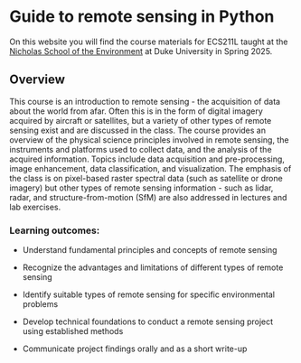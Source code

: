 # Guide to remote sensing in Python

On this website you will find the course materials for ECS211L taught at the [Nicholas School of the Environment](https://nicholas.duke.edu/) at Duke University in Spring 2025.

## Overview

This course is an introduction to remote sensing - the acquisition of data about the world from afar. Often this is in the form of digital imagery acquired by aircraft or satellites, but a variety of other types of remote sensing exist and are discussed in the class. The course provides an overview of the physical science principles involved in remote sensing, the instruments and platforms used to collect data, and the analysis of the acquired information. Topics include data acquisition and pre-processing, image enhancement, data classification, and visualization. The emphasis of the class is on pixel-based raster spectral data (such as satellite or drone imagery) but other types of remote sensing information - such as lidar, radar, and structure-from-motion (SfM) are also addressed in lectures and lab exercises.

### Learning outcomes:

* Understand fundamental principles and concepts of remote sensing 

* Recognize the advantages and limitations of different types of remote sensing

* Identify suitable types of remote sensing for specific environmental problems 

* Develop technical foundations to conduct a remote sensing project using established methods

* Communicate project findings orally and as a short write-up
